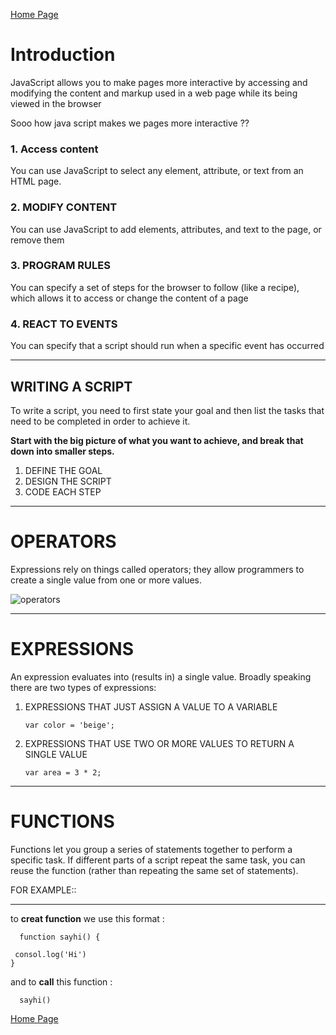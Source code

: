[Home Page](https://mousasbbah.github.io/reading-notes)

# Introduction 

JavaScript allows you to make pages more interactive by accessing and modifying the content and markup used in a web page while its being viewed in the browser 

Sooo how java script makes we pages more interactive ??

### 1. Access content 
You can use JavaScript to select any
element, attribute, or text from an
HTML page.

### 2. MODIFY CONTENT 

You can use JavaScript to add
elements, attributes, and text to the
page, or remove them

### 3. PROGRAM RULES 
You can specify a set of steps for
the browser to follow (like a recipe),
which allows it to access or change the
content of a page

### 4. REACT TO EVENTS 
You can specify that a script should run
when a specific event has occurred

***
## WRITING A SCRIPT 

To write a script, you need to first
state your goal and then list the
tasks that need to be completed in
order to achieve it. 

**Start with the big picture of what
you want to achieve, and break
that down into smaller steps.** 

  1. DEFINE THE GOAL 
  2. DESIGN THE SCRIPT
  3. CODE EACH STEP 

  ***
  # OPERATORS 
  Expressions rely on things called operators; they allow programmers to
create a single value from one or more values.


![operators](https://2.bp.blogspot.com/-Aa3I3yOraos/W8LSLWl3Q5I/AAAAAAAAESw/RJugarKq2mQn0zb8BXB6cYHtKOjYXoAEgCLcBGAs/w1200-h630-p-k-no-nu/arithmatic-operators.PNG)

***
 # EXPRESSIONS
 An expression evaluates into (results in) a single value. Broadly speaking
there are two types of expressions: 

   1. EXPRESSIONS THAT JUST ASSIGN A
VALUE TO A VARIABLE  

        `var color = 'beige';`
    
   2. EXPRESSIONS THAT USE TWO OR
MORE VALUES TO RETURN A
SINGLE VALUE

         ` var area = 3 * 2; `



***
# FUNCTIONS

Functions let you group a series of statements together to perform a
specific task. If different parts of a script repeat the same task, you can
reuse the function (rather than repeating the same set of statements). 

 

 FOR EXAMPLE:: 

 ***
to **creat function** we use this format :

      function sayhi() {

     consol.log('Hi')
    } 

 and to **call** this function :

      sayhi()

[Home Page](https://mousasbbah.github.io/reading-notes)







